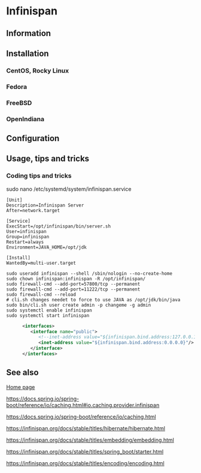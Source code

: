 # Infinispan

## Information

## Installation

### CentOS, Rocky Linux

### Fedora

### FreeBSD

### OpenIndiana

## Configuration

## Usage, tips and tricks

### Coding tips and tricks

sudo nano /etc/systemd/system/infinispan.service

```
[Unit]
Description=Infinispan Server
After=network.target

[Service]
ExecStart=/opt/infinispan/bin/server.sh
User=infinispan
Group=infinispan
Restart=always
Environment=JAVA_HOME=/opt/jdk

[Install]
WantedBy=multi-user.target
```

```
sudo useradd infinispan --shell /sbin/nologin --no-create-home
sudo chown infinispan:infinispan -R /opt/infinispan/
sudo firewall-cmd --add-port=57800/tcp --permanent
sudo firewall-cmd --add-port=11222/tcp --permanent
sudo firewall-cmd --reload
# cli.sh changes needet to force to use JAVA as /opt/jdk/bin/java
sudo bin/cli.sh user create admin -p changeme -g admin
sudo systemctl enable infinispan
sudo systemctl start infinispan
```

```xml
      <interfaces>
         <interface name="public">
            <!--inet-address value="${infinispan.bind.address:127.0.0.1}"/-->
            <inet-address value="${infinispan.bind.address:0.0.0.0}"/>
         </interface>
      </interfaces>
```

## See also

[Home page](https://infinispan.org/)

https://docs.spring.io/spring-boot/reference/io/caching.html#io.caching.provider.infinispan

https://docs.spring.io/spring-boot/reference/io/caching.html

https://infinispan.org/docs/stable/titles/hibernate/hibernate.html

https://infinispan.org/docs/stable/titles/embedding/embedding.html

https://infinispan.org/docs/stable/titles/spring_boot/starter.html

https://infinispan.org/docs/stable/titles/encoding/encoding.html
